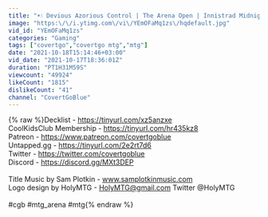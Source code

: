 ```yaml
---
title: "☀️💧 Devious Azorious Control | The Arena Open | Innistrad Midnight Hunt | Standard MTG Arena"
image: "https:\/\/i.ytimg.com\/vi\/YEmOFaMq1zs\/hqdefault.jpg"
vid_id: "YEmOFaMq1zs"
categories: "Gaming"
tags: ["covertgo","covertgo mtg","mtg"]
date: "2021-10-18T15:14:46+03:00"
vid_date: "2021-10-17T18:36:01Z"
duration: "PT1H31M59S"
viewcount: "49924"
likeCount: "1815"
dislikeCount: "41"
channel: "CovertGoBlue"
---
```

{% raw %}Decklist - <a rel="nofollow" target="blank" href="https://tinyurl.com/xz5anzxe">https://tinyurl.com/xz5anzxe</a><br />CoolKidsClub Membership - <a rel="nofollow" target="blank" href="https://tinyurl.com/hr435kz8">https://tinyurl.com/hr435kz8</a><br />Patreon - <a rel="nofollow" target="blank" href="https://www.patreon.com/covertgoblue">https://www.patreon.com/covertgoblue</a><br />Untapped.gg - <a rel="nofollow" target="blank" href="https://tinyurl.com/2e2rt7d6">https://tinyurl.com/2e2rt7d6</a><br />Twitter - <a rel="nofollow" target="blank" href="https://twitter.com/covertgoblue">https://twitter.com/covertgoblue</a><br />Discord - <a rel="nofollow" target="blank" href="https://discord.gg/MXt3DEP">https://discord.gg/MXt3DEP</a><br /><br />Title Music by Sam Plotkin - www.samplotkinmusic.com<br />Logo design by HolyMTG - HolyMTG@gmail.com Twitter @HolyMTG<br /><br />#cgb #mtg_arena #mtg{% endraw %}
